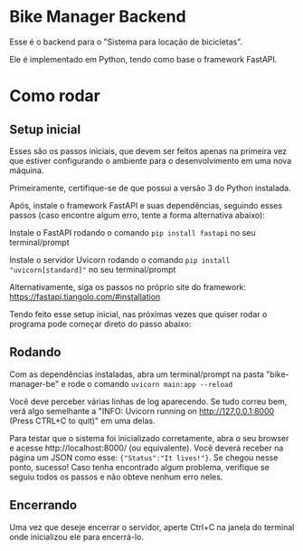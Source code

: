 # Bike Manager Backend

Esse é o backend para o "Sistema para locação de bicicletas".

Ele é implementado em Python, tendo como base o framework FastAPI.

# Como rodar

## Setup inicial

Esses são os passos iniciais, que devem ser feitos apenas na primeira vez que estiver configurando o ambiente para o desenvolvimento em uma nova máquina.

Primeiramente, certifique-se de que possui a versão 3 do Python instalada.

Após, instale o framework FastAPI e suas dependências, seguindo esses passos (caso encontre algum erro, tente a forma alternativa abaixo):

Instale o FastAPI rodando o comando `pip install fastapi` no seu terminal/prompt

Instale o servidor Uvicorn rodando o comando `pip install "uvicorn[standard]"` no seu terminal/prompt

Alternativamente, siga os passos no próprio site do framework: https://fastapi.tiangolo.com/#installation 

Tendo feito esse setup inicial, nas próximas vezes que quiser rodar o programa pode começar direto do passo abaixo:

## Rodando

Com as dependências instaladas, abra um terminal/prompt na pasta "bike-manager-be" e rode o comando `uvicorn main:app --reload`

Você deve perceber várias linhas de log aparecendo. Se tudo correu bem, verá algo semelhante a "INFO: Uvicorn running on http://127.0.0.1:8000 (Press CTRL+C to quit)" em uma delas.

Para testar que o sistema foi inicializado corretamente, abra o seu browser e acesse http://localhost:8000/ (ou equivalente). Você deverá receber na página um JSON como esse: `{"Status":"It lives!"}`. Se chegou nesse ponto, sucesso! Caso tenha encontrado algum problema, verifique se seguiu todos os passos e não obteve nenhum erro neles.

## Encerrando

Uma vez que deseje encerrar o servidor, aperte Ctrl+C na janela do terminal onde inicializou ele para encerrá-lo.




